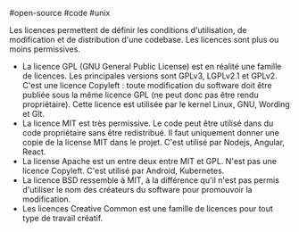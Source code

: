 #open-source #code #unix 

Les licences permettent de définir les conditions d'utilisation, de modification et de distribution d'une codebase. Les licences sont plus ou moins permissives.

- La licence GPL (GNU General Public License) est en réalité une famille de licences. Les principales versions sont GPLv3, LGPLv2.1 et GPLv2. C'est une licence Copyleft : toute modification du software doit être publiée sous la même licence GPL (ne peut donc pas être rendu propriétaire). Cette licence est utilisée par le kernel Linux, GNU, Wording et Gît.
- La licence MIT est très permissive. Le code peut être utilisé dans du code propriétaire sans être redistribué. Il faut uniquement donner une copie de la license MIT dans le projet. C'est utilisé par Nodejs, Angular, React.
- La license Apache est un entre deux entre MIT et GPL. N'est pas une licence Copyleft. C'est utilisé par Android, Kubernetes.
- La licence BSD ressemble à MIT, à la différence qu'il n'est pas permis d'utiliser le nom des créateurs du software pour promouvoir la modification.
- Les licences Creative Common est une famille de licences pour tout type de travail créatif.